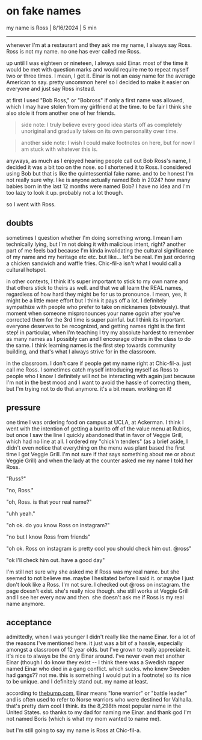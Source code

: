 # on fake names
my name is Ross | 8/16/2024 | 5 min

---

whenever I'm at a restaurant and they ask me my name, I always say Ross. Ross is not my name. no one has ever called me Ross. 

up until I was eighteen or nineteen, I always said Einar. most of the time it would be met with question marks and would require me to repeat myself two or three times. I mean, I get it. Einar is not an easy name for the average American to say. pretty uncommon here! so I decided to make it easier on everyone and just say Ross instead.

at first I used "Bob Ross," or "Bobross" if only a first name was allowed, which I may have stolen from my girlfriend at the time. to be fair I think she also stole it from another one of her friends. 

> side note: I truly believe every good idea starts off as completely unoriginal and gradually takes on its own personality over time. 

> another side note: I wish I could make footnotes on here, but for now I am stuck with whatever this is.

anyways, as much as I enjoyed hearing people call out Bob Ross's name, I decided it was a bit too on the nose. so I shortened it to Ross. I considered using Bob but that is like the quintessential fake name. and to be honest I'm not really sure why. like is anyone actually named Bob in 2024? how many babies born in the last 12 months were named Bob? I have no idea and I'm too lazy to look it up. probably not a lot though. 

so I went with Ross. 

## doubts

sometimes I question whether I'm doing something wrong. I mean I am technically lying, but I'm not doing it with malicious intent, right? another part of me feels bad because I'm kinda invalidating the cultural significance of my name and my heritage etc etc. but like... let's be real. I'm just ordering a chicken sandwich and waffle fries. Chic-fil-a isn't what I would call a cultural hotspot. 

in other contexts, I think it's super important to stick to my own name and that others stick to theirs as well. and that we all learn the REAL names, regardless of how hard they might be for us to pronounce. I mean, yes, it might be a little more effort but I think it pays off a lot. I definitely sympathize with people who prefer to take on nicknames (obviously). that moment when someone mispronounces your name *again* after you've corrected them for the 3rd time is super painful. but I think its important. everyone deserves to be recognized, and getting names right is the first step! in particular, when I'm teaching I try my absolute hardest to remember as many names as I possibly can and I encourage others in the class to do the same. I think learning names is the first step towards community building, and that's what I always strive for in the classroom.

in the classroom. I don't care if people get my name right at Chic-fil-a. just call me Ross. I sometimes catch myself introducing myself as Ross to people who I know I definitely will not be interacting with again just because I'm not in the best mood and I want to avoid the hassle of correcting them, but I'm trying not to do that anymore. it's a bit mean. working on it! 

## pressure

one time I was ordering food on campus at UCLA, at Ackerman. I think I went with the intention of getting a burrito off of the value menu at Rubios, but once I saw the line I quickly abandoned that in favor of Veggie Grill, which had no line at all. I ordered my "chick'n tenders" (as a brief aside, I didn't even notice that everything on the menu was plant based the first time I got Veggie Grill. I'm not sure if that says something about me or about Veggie Grill) and when the lady at the counter asked me my name I told her Ross. 

"Russ?"

"no, Ross."

"oh, Ross. is that your real name?"

"uhh yeah."

"oh ok. do you know Ross on instagram?"

"no but I know Ross from friends"

"oh ok. Ross on instagram is pretty cool you should check him out. @ross"

"ok I'll check him out. have a good day"

I'm still not sure why she asked me if Ross was my real name. but she seemed to not believe me. maybe I hesitated before I said it. or maybe I just don't look like a Ross. I'm not sure. I checked out @ross on instagram. the page doesn't exist. she's really nice though. she still works at Veggie Grill and I see her every now and then. she doesn't ask me if Ross is my real name anymore.

## acceptance

admittedly, when I was younger I didn't really like the name Einar. for a lot of the reasons I've mentioned here. it just was a bit of a hassle, especially amongst a classroom of 12 year olds. but I've grown to really appreciate it. it's nice to always be the only Einar around. I've never even met another Einar (though I do know they exist -- I think there was a Swedish rapper named Einar who died in a gang conflict. which sucks. who knew Sweden had gangs?? not me. this is something I would put in a footnote) so its nice to be unique. and I definitely stand out. my name at least. 

according to [thebump.com](https://www.thebump.com/b/einar-baby-name), Einar means "lone warrior" or "battle leader" and is often used to refer to Norse warriors who were destined for Valhalla. that's pretty darn cool I think. its the 8,298th most popular name in the United States. so thanks to my dad for naming me Einar. and thank god I'm not named Boris (which is what my mom wanted to name me). 

but I'm still going to say my name is Ross at Chic-fil-a.
